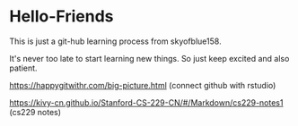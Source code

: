 # Hello-Friends

This is just a git-hub learning process from skyofblue158. 

It's never too late to start learning new things. So just keep excited and also patient.

https://happygitwithr.com/big-picture.html  (connect github with rstudio)

https://kivy-cn.github.io/Stanford-CS-229-CN/#/Markdown/cs229-notes1 (cs229 notes)

